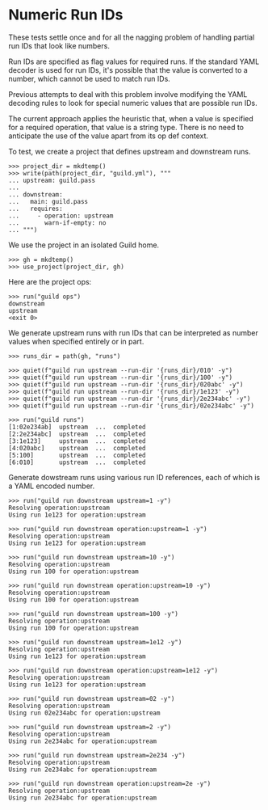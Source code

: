 # Numeric Run IDs

These tests settle once and for all the nagging problem of handling
partial run IDs that look like numbers.

Run IDs are specified as flag values for required runs. If the
standard YAML decoder is used for run IDs, it's possible that the
value is converted to a number, which cannot be used to match run IDs.

Previous attempts to deal with this problem involve modifying the YAML
decoding rules to look for special numeric values that are possible
run IDs.

The current approach applies the heuristic that, when a value is
specified for a required operation, that value is a string type. There
is no need to anticipate the use of the value apart from its op def
context.

To test, we create a project that defines upstream and downstream
runs.

    >>> project_dir = mkdtemp()
    >>> write(path(project_dir, "guild.yml"), """
    ... upstream: guild.pass
    ...
    ... downstream:
    ...   main: guild.pass
    ...   requires:
    ...     - operation: upstream
    ...       warn-if-empty: no
    ... """)

We use the project in an isolated Guild home.

    >>> gh = mkdtemp()
    >>> use_project(project_dir, gh)

Here are the project ops:

    >>> run("guild ops")
    downstream
    upstream
    <exit 0>

We generate upstream runs with run IDs that can be interpreted as
number values when specified entirely or in part.

    >>> runs_dir = path(gh, "runs")

    >>> quiet(f"guild run upstream --run-dir '{runs_dir}/010' -y")
    >>> quiet(f"guild run upstream --run-dir '{runs_dir}/100' -y")
    >>> quiet(f"guild run upstream --run-dir '{runs_dir}/020abc' -y")
    >>> quiet(f"guild run upstream --run-dir '{runs_dir}/1e123' -y")
    >>> quiet(f"guild run upstream --run-dir '{runs_dir}/2e234abc' -y")
    >>> quiet(f"guild run upstream --run-dir '{runs_dir}/02e234abc' -y")

    >>> run("guild runs")
    [1:02e234ab]  upstream  ...  completed
    [2:2e234abc]  upstream  ...  completed
    [3:1e123]     upstream  ...  completed
    [4:020abc]    upstream  ...  completed
    [5:100]       upstream  ...  completed
    [6:010]       upstream  ...  completed

Generate dowstream runs using various run ID references, each of which
is a YAML encoded number.

    >>> run("guild run downstream upstream=1 -y")
    Resolving operation:upstream
    Using run 1e123 for operation:upstream

    >>> run("guild run downstream operation:upstream=1 -y")
    Resolving operation:upstream
    Using run 1e123 for operation:upstream

    >>> run("guild run downstream upstream=10 -y")
    Resolving operation:upstream
    Using run 100 for operation:upstream

    >>> run("guild run downstream operation:upstream=10 -y")
    Resolving operation:upstream
    Using run 100 for operation:upstream

    >>> run("guild run downstream upstream=100 -y")
    Resolving operation:upstream
    Using run 100 for operation:upstream

    >>> run("guild run downstream upstream=1e12 -y")
    Resolving operation:upstream
    Using run 1e123 for operation:upstream

    >>> run("guild run downstream operation:upstream=1e12 -y")
    Resolving operation:upstream
    Using run 1e123 for operation:upstream

    >>> run("guild run downstream upstream=02 -y")
    Resolving operation:upstream
    Using run 02e234abc for operation:upstream

    >>> run("guild run downstream upstream=2 -y")
    Resolving operation:upstream
    Using run 2e234abc for operation:upstream

    >>> run("guild run downstream upstream=2e234 -y")
    Resolving operation:upstream
    Using run 2e234abc for operation:upstream

    >>> run("guild run downstream operation:upstream=2e -y")
    Resolving operation:upstream
    Using run 2e234abc for operation:upstream
